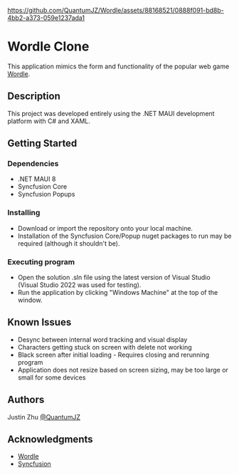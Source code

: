 https://github.com/QuantumJZ/Wordle/assets/88168521/0888f091-bd8b-4bb2-a373-059e1237ada1

# Wordle Clone

This application mimics the form and functionality of the popular web game [Wordle](https://www.nytimes.com/games/wordle/index.html).

## Description

This project was developed entirely using the .NET MAUI development platform with C# and XAML. 

## Getting Started

### Dependencies

* .NET MAUI 8
* Syncfusion Core
* Syncfusion Popups

### Installing

* Download or import the repository onto your local machine.
* Installation of the Syncfusion Core/Popup nuget packages to run may be required (although it shouldn't be).

### Executing program

* Open the solution .sln file using the latest version of Visual Studio (Visual Studio 2022 was used for testing).
* Run the application by clicking "Windows Machine" at the top of the window.

## Known Issues

* Desync between internal word tracking and visual display
* Characters getting stuck on screen with delete not working
* Black screen after initial loading - Requires closing and rerunning program
* Application does not resize based on screen sizing, may be too large or small for some devices

## Authors

Justin Zhu 
[@QuantumJZ](https://github.com/QuantumJZ)

## Acknowledgments

* [Wordle](https://www.nytimes.com/games/wordle/index.html)
* [Syncfusion](https://help.syncfusion.com/maui/popup/getting-started)

